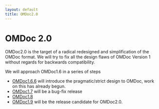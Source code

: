 ```yaml
---
layout: default
title: OMDoc2.0
---
```

# OMDoc 2.0

OMDoc2.0 is the target of a radical redesigned and simplification of the OMDoc format. We will try to fix all the design flaws of OMDoc Version 1 without regards for backwards compatibility. 

We will approach OMDoc1.6 in a series of steps

* [OMDoc1.6.6](../OMDoc1) will introduce the pragmatic/strict design to OMDoc, work on this has already begun. 
* [OMDoc1.7](../OMDoc1.7) will be a bug-fix release 
* [OMDoc1.8](../OMDoc1.8) 
* [OMDoc1.9](../OMDoc1.9) will be the release candidate for OMDoc2.0. 

